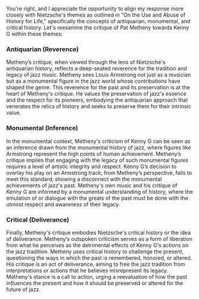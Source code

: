 You're right, and I appreciate the opportunity to align my response more closely with Nietzsche's themes as outlined in "On the Use and Abuse of History for Life," specifically the concepts of antiquarian, monumental, and critical history. Let's reexamine the critique of Pat Metheny towards Kenny G within these themes:

### Antiquarian (Reverence)

Metheny’s critique, when viewed through the lens of Nietzsche's antiquarian history, reflects a deep-seated reverence for the tradition and legacy of jazz music. Metheny sees Louis Armstrong not just as a musician but as a monumental figure in the jazz world whose contributions have shaped the genre. This reverence for the past and its preservation is at the heart of Metheny's critique. He values the preservation of jazz's essence and the respect for its pioneers, embodying the antiquarian approach that venerates the relics of history and seeks to preserve them for their intrinsic value.

### Monumental (Inference)

In the monumental context, Metheny's criticism of Kenny G can be seen as an inference drawn from the monumental history of jazz, where figures like Armstrong represent the high points of human achievement. Metheny’s critique implies that engaging with the legacy of such monumental figures requires a level of artistic integrity and respect. Kenny G’s decision to overlay his play on an Armstrong track, from Metheny’s perspective, fails to meet this standard, showing a disconnect with the monumental achievements of jazz's past. Metheny's own music and his critique of Kenny G are informed by a monumental understanding of history, where the emulation of or dialogue with the greats of the past must be done with the utmost respect and awareness of their legacy.

### Critical (Deliverance)

Finally, Metheny's critique embodies Nietzsche's critical history or the idea of deliverance. Metheny’s outspoken criticism serves as a form of liberation from what he perceives as the detrimental effects of Kenny G's actions on the jazz tradition. Metheny uses critical history to challenge the present, questioning the ways in which the past is remembered, honored, or altered. His critique is an act of deliverance, aiming to free the jazz tradition from interpretations or actions that he believes misrepresent its legacy. Metheny's stance is a call to action, urging a reevaluation of how the past influences the present and how it should be preserved or altered for the future of jazz.
 
